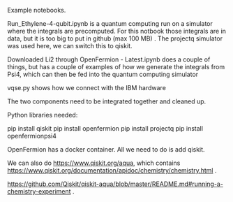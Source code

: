 Example notebooks.
  
Run_Ethylene-4-qubit.ipynb is a quantum computing run on a simulator where the integrals are precomputed.
For this notbook those integrals are in data, but it is too big to put in github (max 100 MB) . 
The projectq simulator was used here, we can switch this to qiskit.

Downloaded Li2 through OpenFermion - Latest.ipynb does a couple of things, but has a couple of examples
of how we generate the integrals from Psi4, which can then be fed into the quantum computing simulator

vqse.py shows how we connect with the IBM hardware

The two components need to be integrated together and cleaned up.


Python libraries needed:

pip install qiskit
pip install openfermion
pip install projectq
pip install openfermionpsi4

OpenFermion has a docker container. All we need to do is add qiskit.

We can also do https://www.qiskit.org/aqua, which contains https://www.qiskit.org/documentation/apidoc/chemistry/chemistry.html .

https://github.com/Qiskit/qiskit-aqua/blob/master/README.md#running-a-chemistry-experiment .

